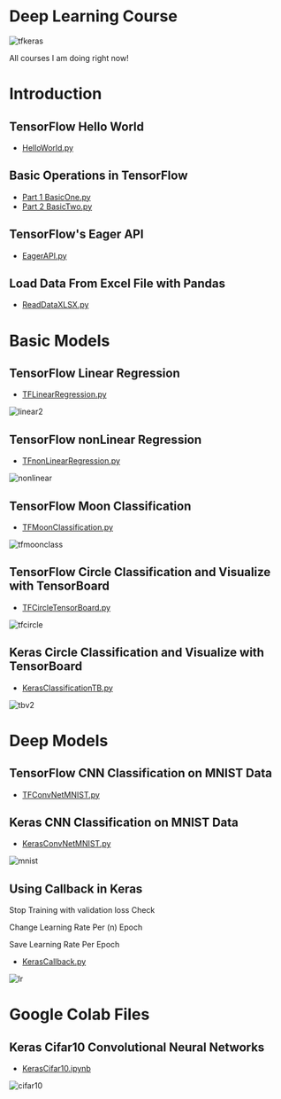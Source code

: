 # Deep Learning Course
![tfkeras](https://user-images.githubusercontent.com/39456500/49464754-111c4d00-f811-11e8-928d-b7f0b7b326ad.jpg)

All courses I am doing right now! 

# Introduction
## TensorFlow Hello World
- [HelloWorld.py](https://github.com/amingolnari/Deep-Learning-Course/blob/master/Introduction/HelloWorld.py)
## Basic Operations in TensorFlow
- [Part 1 BasicOne.py](https://github.com/amingolnari/Deep-Learning-Course/blob/master/Introduction/BasicOne.py)
- [Part 2 BasicTwo.py](https://github.com/amingolnari/Deep-Learning-Course/blob/master/Introduction/BasicTwo.py)
## TensorFlow's Eager API
- [EagerAPI.py](https://github.com/amingolnari/Deep-Learning-Course/blob/master/Introduction/EagerAPI.py)
## Load Data From Excel File with Pandas
- [ReadDataXLSX.py](https://github.com/amingolnari/Deep-Learning-Course/blob/master/Introduction/ReadDataXLSX.py)

# Basic Models
## TensorFlow Linear Regression
- [TFLinearRegression.py](https://github.com/amingolnari/Deep-Learning-Course/blob/master/BasicModels/TFLinearRegression.py)

![linear2](https://user-images.githubusercontent.com/39456500/49505435-030e1100-f891-11e8-95e1-3074fbd12a61.gif)
## TensorFlow nonLinear Regression
- [TFnonLinearRegression.py](https://github.com/amingolnari/Deep-Learning-Course/blob/master/BasicModels/TFnonLinearRegression.py)

![nonlinear](https://user-images.githubusercontent.com/39456500/49466080-627a0b80-f814-11e8-8dfe-21e6258ae2f1.gif)
## TensorFlow Moon Classification
- [TFMoonClassification.py](https://github.com/amingolnari/Deep-Learning-Course/blob/master/BasicModels/TFMoonClassification.py)

![tfmoonclass](https://user-images.githubusercontent.com/39456500/49466807-3a8ba780-f816-11e8-8fa7-cdfbe4867438.gif)
## TensorFlow Circle Classification and Visualize with TensorBoard
- [TFCircleTensorBoard.py](https://github.com/amingolnari/Deep-Learning-Course/blob/master/BasicModels/TFCircleTensorBoard.py)

![tfcircle](https://user-images.githubusercontent.com/39456500/49467402-a6224480-f817-11e8-9a95-0d34b4c3d62a.gif)
## Keras Circle Classification and Visualize with TensorBoard
- [KerasClassificationTB.py](https://github.com/amingolnari/Deep-Learning-Course/blob/master/BasicModels/KerasClassificationTB.py)

![tbv2](https://user-images.githubusercontent.com/39456500/49498117-4495c080-f87f-11e8-9f58-c60e55310ee8.gif)
# Deep Models
## TensorFlow CNN Classification on MNIST Data
- [TFConvNetMNIST.py](https://github.com/amingolnari/Deep-Learning-Course/blob/master/DeepModels/TFConvNetMNIST.py)
## Keras CNN Classification on MNIST Data
- [KerasConvNetMNIST.py](https://github.com/amingolnari/Deep-Learning-Course/blob/master/DeepModels/KerasConvNetMNIST.py)

![mnist](https://user-images.githubusercontent.com/39456500/49469683-6a8a7900-f81d-11e8-8c67-3a31bacf25f8.jpg)
## Using Callback in Keras
Stop Training with validation loss Check

Change Learning Rate Per (n) Epoch

Save Learning Rate Per Epoch
- [KerasCallback.py](https://github.com/amingolnari/Deep-Learning-Course/blob/master/DeepModels/KerasCallback.py)

![lr](https://user-images.githubusercontent.com/39456500/49688846-792ea400-fb2d-11e8-9255-25b58a976cac.png)


# Google Colab Files
## Keras Cifar10 Convolutional Neural Networks
- [KerasCifar10.ipynb](https://github.com/amingolnari/Deep-Learning-Course/blob/master/GoogleColab/KerasCifar10.ipynb)

![cifar10](https://user-images.githubusercontent.com/39456500/49702005-d77c8500-fc08-11e8-863a-e94dd97a1336.png)
